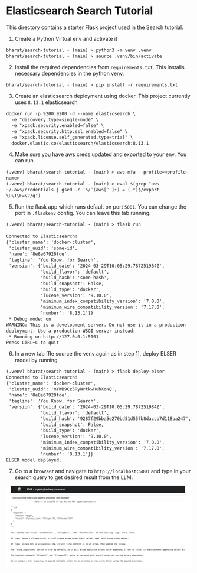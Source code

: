 # Elasticsearch Search Tutorial

This directory contains a starter Flask project used in the Search tutorial.

1. Create a Python Virtual env and activate it

```code
bharat/search-tutorial - (main) > python3 -m venv .venv
bharat/search-tutorial - (main) > source .venv/bin/activate
```

2. Install the required dependencies from `requirements.txt`. This installs necessary dependencies in the python venv.

```code
bharat/search-tutorial - (main) > pip install -r requirements.txt
```

3. Create an elasticsearch deployment using docker. This project currently uses `8.13.1` elasticsearch

```command
docker run -p 9200:9200 -d --name elasticsearch \
  -e "discovery.type=single-node" \
  -e "xpack.security.enabled=false" \
  -e "xpack.security.http.ssl.enabled=false" \
  -e "xpack.license.self_generated.type=trial" \
  docker.elastic.co/elasticsearch/elasticsearch:8.13.1

```

4. Make sure you have aws creds updated and exported to your env. You can run

```code
(.venv) bharat/search-tutorial - (main) > aws-mfa --profile=<profile-name>
(.venv) bharat/search-tutorial - (main) > eval $(grep ^aws ~/.aws/credentials | gsed -r 's/^(aws[^ ]+) = (.*)$/export \U\1\E=\2/g')

```

5. Run the flask app which runs default on port `5001`. You can change the port in `.flaskenv` config.
You can leave this tab running.

```code
(.venv) bharat/search-tutorial - (main) > flask run

Connected to Elasticsearch!
{'cluster_name': 'docker-cluster',
 'cluster_uuid': 'some-id',
 'name': '8e8e67920fde',
 'tagline': 'You Know, for Search',
 'version': {'build_date': '2024-03-29T10:05:29.787251984Z',
             'build_flavor': 'default',
             'build_hash': 'some-hash',
             'build_snapshot': False,
             'build_type': 'docker',
             'lucene_version': '9.10.0',
             'minimum_index_compatibility_version': '7.0.0',
             'minimum_wire_compatibility_version': '7.17.0',
             'number': '8.13.1'}}
 * Debug mode: on
WARNING: This is a development server. Do not use it in a production deployment. Use a production WSGI server instead.
 * Running on http://127.0.0.1:5001
Press CTRL+C to quit

```

6. In a new tab [Re source the venv again as in step 1], deploy ELSER model by running

```
(.venv) bharat/search-tutorial - (main) > flask deploy-elser
Connected to Elasticsearch!
{'cluster_name': 'docker-cluster',
 'cluster_uuid': 'mYWB9Cz5RyWrtkwHubXoNQ',
 'name': '8e8e67920fde',
 'tagline': 'You Know, for Search',
 'version': {'build_date': '2024-03-29T10:05:29.787251984Z',
             'build_flavor': 'default',
             'build_hash': '9287f29bba5e270bd51d557b8daccb7d118ba247',
             'build_snapshot': False,
             'build_type': 'docker',
             'lucene_version': '9.10.0',
             'minimum_index_compatibility_version': '7.0.0',
             'minimum_wire_compatibility_version': '7.17.0',
             'number': '8.13.1'}}
ELSER model deployed.
```

7. Go to a browser and navigate to `http://localhost:5001` and type in your search query to get desired result from the LLM.

![image info](./static/ui-screenshot.png)
